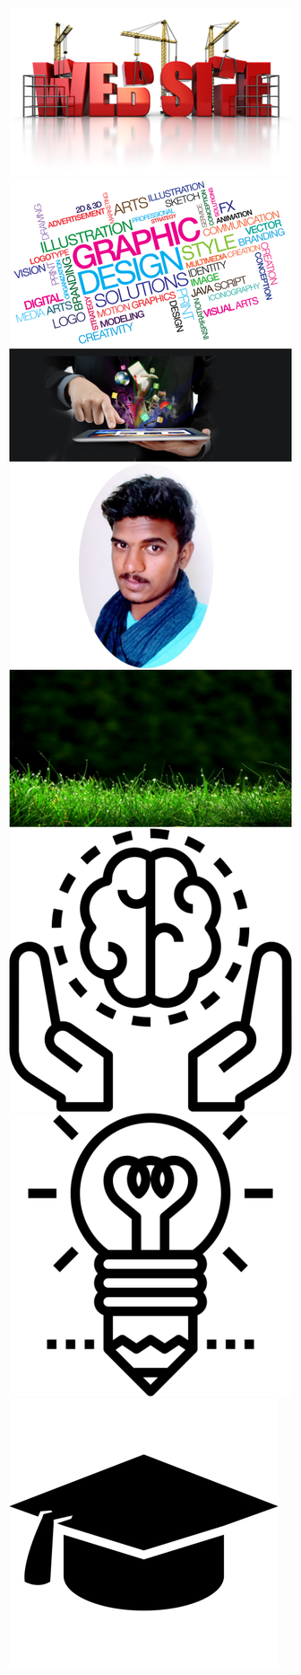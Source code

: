 <img src="https://github.com/prasadunique/prasadunique.github.io/blob/master/image/3.jpg">
<img src="https://github.com/prasadunique/prasadunique.github.io/blob/master/image/4.jpg">
<img src="https://github.com/prasadunique/prasadunique.github.io/blob/master/image/7.jpg">
<img src="https://github.com/prasadunique/prasadunique.github.io/blob/master/image/8.jpg">
<img src="https://github.com/prasadunique/prasadunique.github.io/blob/master/image/55.jpg">
<img src="https://github.com/prasadunique/prasadunique.github.io/blob/master/image/intellectual.jpg">
<img src="https://github.com/prasadunique/prasadunique.github.io/blob/master/image/creativity.jpg">
<img src="https://github.com/prasadunique/prasadunique.github.io/blob/master/image/students-cap.jpg">
